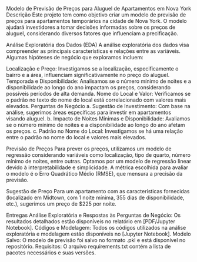 Modelo de Previsão de Preços para Aluguel de Apartamentos em Nova York
Descrição
Este projeto tem como objetivo criar um modelo de previsão de preços para apartamentos temporários na cidade de Nova York. O modelo ajudará investidores a tomar decisões informadas sobre os preços de aluguel, considerando diversos fatores que influenciam a precificação.

Análise Exploratória dos Dados (EDA)
A análise exploratória dos dados visa compreender as principais características e relações entre as variáveis. Algumas hipóteses de negócio que exploramos incluem:

Localização e Preço: Investigamos se a localização, especificamente o bairro e a área, influenciam significativamente no preço do aluguel.
Temporada e Disponibilidade: Analisamos se o número mínimo de noites e a disponibilidade ao longo do ano impactam os preços, considerando possíveis períodos de alta demanda.
Nome do Local e Valor: Verificamos se o padrão no texto do nome do local está correlacionado com valores mais elevados.
Perguntas de Negócio
a. Sugestão de Investimento: Com base na análise, sugerimos áreas específicas para investir em apartamentos visando aluguel.
b. Impacto de Noites Mínimas e Disponibilidade: Avaliamos se o número mínimo de noites e a disponibilidade ao longo do ano afetam os preços.
c. Padrão no Nome do Local: Investigamos se há uma relação entre o padrão no nome do local e valores mais elevados.

Previsão de Preços
Para prever os preços, utilizamos um modelo de regressão considerando variáveis como localização, tipo de quarto, número mínimo de noites, entre outras. Optamos por um modelo de regressão linear devido à interpretabilidade e simplicidade. A métrica escolhida para avaliar o modelo é o Erro Quadrático Médio (RMSE), que mensura a precisão da previsão.

Sugestão de Preço
Para um apartamento com as características fornecidas (localizado em Midtown, com 1 noite mínima, 355 dias de disponibilidade, etc.), sugerimos um preço de $225 por noite.

Entregas
Análise Exploratória e Respostas às Perguntas de Negócio: Os resultados detalhados estão disponíveis no relatório em [PDF/Jupyter Notebook].
Códigos e Modelagem: Todos os códigos utilizados na análise exploratória e modelagem estão disponíveis no [Jupyter Notebook].
Modelo Salvo: O modelo de previsão foi salvo no formato .pkl e está disponível no repositório.
Requisitos: O arquivo requirements.txt contém a lista de pacotes necessários e suas versões.
